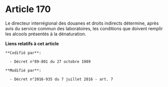 # Article 170

Le directeur interrégional des douanes et droits indirects détermine, après avis du service commun des laboratoires, les
conditions que doivent remplir les alcools présentés à la dénaturation.

**Liens relatifs à cet article**

	**Codifié par**:

	  - Décret n°89-801 du 27 octobre 1989

	**Modifié par**:

	  - Décret n°2016-935 du 7 juillet 2016 - art. 7
